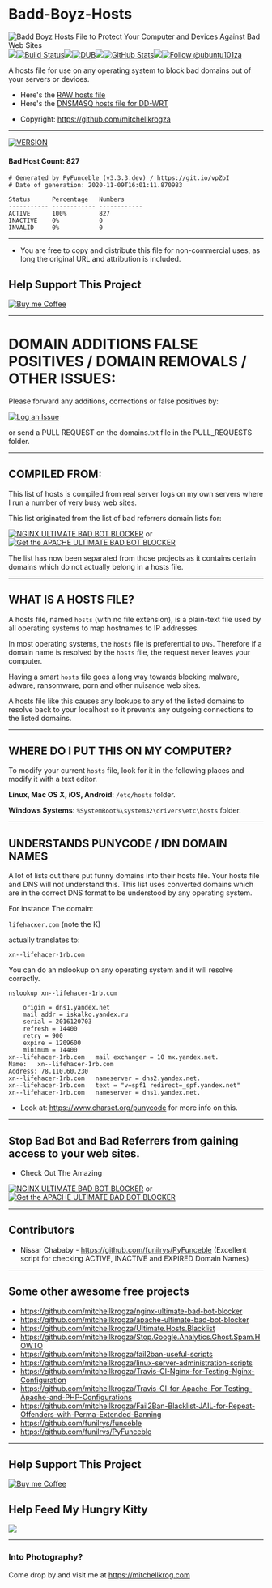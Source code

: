 # Badd-Boyz-Hosts

<img src="https://github.com/mitchellkrogza/Badd-Boyz-Hosts/blob/master/.assets/badd-boyz-hosts-logo.jpg" alt="Badd Boyz Hosts File to Protect Your Computer and Devices Against Bad Web Sites"/><br/><img src="https://github.com/mitchellkrogza/Badd-Boyz-Hosts/blob/master/.assets/spacer.jpg"/>[![Build Status](https://travis-ci.org/mitchellkrogza/Badd-Boyz-Hosts.svg?branch=master)](https://travis-ci.org/mitchellkrogza/Badd-Boyz-Hosts)<img src="https://github.com/mitchellkrogza/Badd-Boyz-Hosts/blob/master/.assets/spacer.jpg"/>[![DUB](https://img.shields.io/dub/l/vibe-d.svg)](https://github.com/mitchellkrogza/Badd-Boyz-Hosts/blob/master/LICENSE.md)<img src="https://github.com/mitchellkrogza/Badd-Boyz-Hosts/blob/master/.assets/spacer.jpg"/>[![GitHub Stats](https://img.shields.io/badge/github-stats-ff5500.svg)](http://githubstats.com/mitchellkrogza/Badd-Boyz-Hosts)<img src="https://github.com/mitchellkrogza/Badd-Boyz-Hosts/blob/master/.assets/spacer.jpg"/><a href='https://twitter.com/ubuntu101za'><img src='https://img.shields.io/twitter/follow/ubuntu101za.svg?style=social&label=Follow' alt='Follow @ubuntu101za'></a>

A hosts file for use on any operating system to block bad domains out of your servers or devices.

* Here's the [RAW hosts file](https://raw.githubusercontent.com/mitchellkrogza/Badd-Boyz-Hosts/master/hosts)
* Here's the [DNSMASQ hosts file for DD-WRT](https://raw.githubusercontent.com/mitchellkrogza/Badd-Boyz-Hosts/master/dnsmasq)

- Copyright: https://github.com/mitchellkrogza

_______________
[![VERSION](https://img.shields.io/badge/VERSION%20-%20V1.2020.11.8446-blue.svg)](https://github.com/mitchellkrogza/Badd-Boyz-Hosts/commits/master)
#### Bad Host Count: 827
```
# Generated by PyFunceble (v3.3.3.dev) / https://git.io/vpZoI
# Date of generation: 2020-11-09T16:01:11.870983

Status      Percentage   Numbers     
----------- ------------ ------------
ACTIVE      100%         827         
INACTIVE    0%           0           
INVALID     0%           0           
```
____________________

- You are free to copy and distribute this file for non-commercial uses, as long the original URL and attribution is included.

## Help Support This Project 

[<img src="https://github.com/mitchellkrogza/Badd-Boyz-Hosts/blob/master/.assets/kofi5.png" alt="Buy me Coffee"/>](https://ko-fi.com/mitchellkrog)

************************************************
# DOMAIN ADDITIONS FALSE POSITIVES / DOMAIN REMOVALS / OTHER ISSUES: 

Please forward any additions, corrections or false positives by:

[![Log an Issue](https://img.shields.io/badge/LOGGING%20-%20an%20issue%20%F0%9F%9A%A6-blue.svg)](https://github.com/mitchellkrogza/Badd-Boyz-Hosts/issues) 

or send a PULL REQUEST on the domains.txt file in the PULL_REQUESTS folder. 

************************************************
## COMPILED FROM:

This list of hosts is compiled from real server logs on my own servers where I run a number of very busy web sites. 

This list originated from the list of bad referrers domain lists for:

[![NGINX ULTIMATE BAD BOT BLOCKER](https://img.shields.io/badge/NGINX%20-%20ULTIMATE%20BAD%20BOT%20BLOCKER%20%E2%9B%94-blue.svg)](https://github.com/mitchellkrogza/nginx-ultimate-bad-bot-blocker)
or [![Get the APACHE ULTIMATE BAD BOT BLOCKER](https://img.shields.io/badge/APACHE%20-%20ULTIMATE%20BAD%20BOT%20BLOCKER%20%E2%9B%94-blue.svg)](https://github.com/mitchellkrogza/apache-ultimate-bad-bot-blocker)

The list has now been separated from those projects as it contains certain domains which do not actually belong in a hosts file.

************************************************
## WHAT IS A HOSTS FILE?

A hosts file, named `hosts` (with no file extension), is a plain-text file
used by all operating systems to map hostnames to IP addresses.

In most operating systems, the `hosts` file is preferential to `DNS`.
Therefore if a domain name is resolved by the `hosts` file, the request never
leaves your computer.

Having a smart `hosts` file goes a long way towards blocking malware, adware, ransomware, porn and other nuisance web sites.

A hosts file like this causes any lookups to any of the listed domains to resolve back to your localhost so it prevents any outgoing connections to the listed domains.

************************************************
## WHERE DO I PUT THIS ON MY COMPUTER?
To modify your current `hosts` file, look for it in the following places and modify it with a text
editor.

**Linux, Mac OS X, iOS, Android**: `/etc/hosts` folder.

**Windows Systems**: `%SystemRoot%\system32\drivers\etc\hosts` folder.

************************************************
## UNDERSTANDS PUNYCODE / IDN DOMAIN NAMES
A lot of lists out there put funny domains into their hosts file. Your hosts file and DNS will not understand this. This list uses converted domains which are in the correct DNS format to be understood by any operating system.

For instance
The domain:

`lifehacĸer.com` (note the K)

actually translates to:

`xn--lifehacer-1rb.com`

You can do an nslookup on any operating system and it will resolve correctly.

`nslookup xn--lifehacer-1rb.com`

```xn--lifehacer-1rb.com
	origin = dns1.yandex.net
	mail addr = iskalko.yandex.ru
	serial = 2016120703
	refresh = 14400
	retry = 900
	expire = 1209600
	minimum = 14400
xn--lifehacer-1rb.com	mail exchanger = 10 mx.yandex.net.
Name:	xn--lifehacer-1rb.com
Address: 78.110.60.230
xn--lifehacer-1rb.com	nameserver = dns2.yandex.net.
xn--lifehacer-1rb.com	text = "v=spf1 redirect=_spf.yandex.net"
xn--lifehacer-1rb.com	nameserver = dns1.yandex.net.
```

- Look at: https://www.charset.org/punycode for more info on this.

************************************************
## Stop Bad Bot and Bad Referrers from gaining access to your web sites.

- Check Out The Amazing

[![NGINX ULTIMATE BAD BOT BLOCKER](https://img.shields.io/badge/NGINX%20-%20ULTIMATE%20BAD%20BOT%20BLOCKER%20%E2%9B%94-blue.svg)](https://github.com/mitchellkrogza/nginx-ultimate-bad-bot-blocker)
or [![Get the APACHE ULTIMATE BAD BOT BLOCKER](https://img.shields.io/badge/APACHE%20-%20ULTIMATE%20BAD%20BOT%20BLOCKER%20%E2%9B%94-blue.svg)](https://github.com/mitchellkrogza/apache-ultimate-bad-bot-blocker)

************************************************
## Contributors

- Nissar Chababy - https://github.com/funilrys/PyFunceble (Excellent script for checking ACTIVE, INACTIVE and EXPIRED Domain Names)

************************************************
## Some other awesome free projects

- https://github.com/mitchellkrogza/nginx-ultimate-bad-bot-blocker
- https://github.com/mitchellkrogza/apache-ultimate-bad-bot-blocker
- https://github.com/mitchellkrogza/Ultimate.Hosts.Blacklist
- https://github.com/mitchellkrogza/Stop.Google.Analytics.Ghost.Spam.HOWTO
- https://github.com/mitchellkrogza/fail2ban-useful-scripts
- https://github.com/mitchellkrogza/linux-server-administration-scripts
- https://github.com/mitchellkrogza/Travis-CI-Nginx-for-Testing-Nginx-Configuration
- https://github.com/mitchellkrogza/Travis-CI-for-Apache-For-Testing-Apache-and-PHP-Configurations
- https://github.com/mitchellkrogza/Fail2Ban-Blacklist-JAIL-for-Repeat-Offenders-with-Perma-Extended-Banning
- https://github.com/funilrys/funceble
- https://github.com/funilrys/PyFunceble
************************************************
## Help Support This Project 

[<img src="https://github.com/mitchellkrogza/Badd-Boyz-Hosts/blob/master/.assets/kofi5.png" alt="Buy me Coffee"/>](https://ko-fi.com/mitchellkrog)

## Help Feed My Hungry Kitty 

[<img src="https://github.com/mitchellkrogza/Badd-Boyz-Hosts/blob/master/.assets/zuko.png"/>](https://ko-fi.com/mitchellkrog)


************************************************
### Into Photography?

Come drop by and visit me at https://mitchellkrog.com
